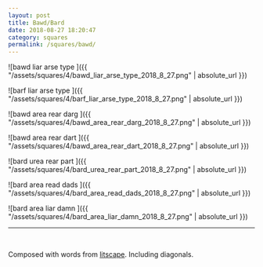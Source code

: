 ```yaml
---
layout: post
title: Bawd/Bard
date: 2018-08-27 18:20:47
category: squares
permalink: /squares/bawd/ 
---
```


![bawd liar arse type ]({{ "/assets/squares/4/bawd_liar_arse_type_2018_8_27.png" | absolute_url }})
&nbsp;

![barf liar arse type ]({{ "/assets/squares/4/barf_liar_arse_type_2018_8_27.png" | absolute_url }})
&nbsp;

![bawd area rear darg ]({{ "/assets/squares/4/bawd_area_rear_darg_2018_8_27.png" | absolute_url }})
&nbsp;

![bawd area rear dart ]({{ "/assets/squares/4/bawd_area_rear_dart_2018_8_27.png" | absolute_url }})
&nbsp;

![bard urea rear part ]({{ "/assets/squares/4/bard_urea_rear_part_2018_8_27.png" | absolute_url }})
&nbsp;

![bard area read dads ]({{ "/assets/squares/4/bard_area_read_dads_2018_8_27.png" | absolute_url }})
&nbsp;

![bard area liar damn ]({{ "/assets/squares/4/bard_area_liar_damn_2018_8_27.png" | absolute_url }})
&nbsp;


---

&nbsp;

Composed with words from [litscape](https://www.litscape.com/). Including diagonals. 
